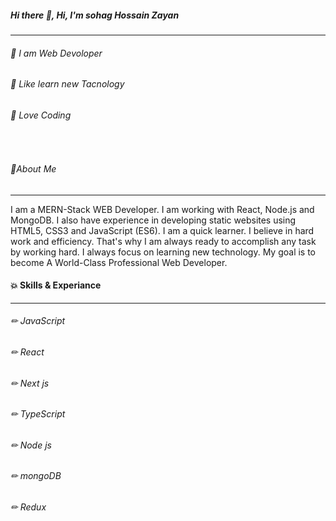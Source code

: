 ##### Hi there 👋, Hi, I'm sohag Hossain Zayan
<hr />

###### 🌟 I am Web Devoloper
###### 🌟 Like learn new Tacnology
###### 🌟 Love Coding 

<br />


###### 👴About Me


<hr />

I am a MERN-Stack WEB Developer. I am working with React, Node.js and MongoDB. I also have experience in developing static websites using HTML5, CSS3 and JavaScript (ES6). I am a quick learner. I believe in hard work and efficiency. That's why I am always ready to accomplish any task by working hard. I always focus on learning new technology. My goal is to become A World-Class Professional Web Developer.

#### 💥  Skills & Experiance 
<hr />

###### ✏  JavaScript
###### ✏  React
###### ✏  Next js
###### ✏  TypeScript
###### ✏  Node js
###### ✏  mongoDB
###### ✏  Redux



